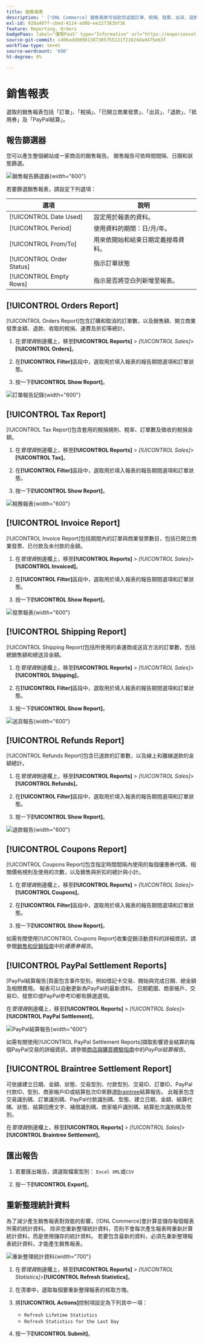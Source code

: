 ```yaml
---
title: 銷售報表
description: ' [!DNL Commerce] 銷售報表可協助您追蹤訂單、稅捐、發票、出貨、退款、優惠券及PayPal結算。'
exl-id: 928a407f-cbed-4114-ad0b-ee227383bf36
feature: Reporting, Orders
badgePaas: label="僅限PaaS" type="Informative" url="https://experienceleague.adobe.com/zh-hant/docs/commerce/user-guides/product-solutions" tooltip="僅適用於雲端專案(Adobe管理的PaaS基礎結構)和內部部署專案的Adobe Commerce 。"
source-git-commit: c406add80981387305755221f21624dad475e63f
workflow-type: tm+mt
source-wordcount: '690'
ht-degree: 0%

---
```


# 銷售報表

選取的銷售報表包括「訂單」、「稅捐」、「已開立商業發票」、「出貨」、「退款」、「抵用券」及「PayPal結算」。

## 報告篩選器

您可以產生整個網站或一家商店的銷售報告。 銷售報告可依時間間隔、日期和狀態篩選。

![銷售報告篩選器](./assets/tax-report.png){width="600"}

若要篩選銷售報表，請設定下列選項：

| 選項 | 說明 |
|--- |--- |
| [!UICONTROL Date Used] | 設定用於報表的資料。 |
| [!UICONTROL Period] | 使用資料的期間：日/月/年。 |
| [!UICONTROL From/To] | 用來依開始和結束日期定義搜尋資料。 |
| [!UICONTROL Order Status] | 指示訂單狀態 |
| [!UICONTROL Empty Rows] | 指示是否將空白列新增至報表。 |

## [!UICONTROL Orders Report]

[!UICONTROL Orders Report]包含訂購和取消的訂單數，以及銷售額、開立商業發票金額、退款、收取的稅捐、運費及折扣等總計。

1. 在&#x200B;_管理員_&#x200B;側邊欄上，移至&#x200B;**[!UICONTROL Reports]** > _[!UICONTROL Sales]_>**[!UICONTROL Orders]**。

1. 在&#x200B;**[!UICONTROL Filter]**&#x200B;區段中，選取用於填入報表的報告期間選項和訂單狀態。

1. 按一下&#x200B;**[!UICONTROL Show Report]**。

![訂單報告記錄](./assets/order-report-records.png){width="600"}

## [!UICONTROL Tax Report]

[!UICONTROL Tax Report]包含套用的稅捐規則、稅率、訂單數及徵收的稅捐金額。

1. 在&#x200B;_管理員_&#x200B;側邊欄上，移至&#x200B;**[!UICONTROL Reports]** > _[!UICONTROL Sales]_>**[!UICONTROL Tax]**。

1. 在&#x200B;**[!UICONTROL Filter]**&#x200B;區段中，選取用於填入報表的報告期間選項和訂單狀態。


1. 按一下&#x200B;**[!UICONTROL Show Report]**。

![稅務報表](./assets/tax-report-records.png){width="600"}

## [!UICONTROL Invoice Report]

[!UICONTROL Invoice Report]包括期間內的訂單與商業發票數目，包括已開立商業發票、已付款及未付款的金額。

1. 在&#x200B;_管理員_&#x200B;側邊欄上，移至&#x200B;**[!UICONTROL Reports]** > _[!UICONTROL Sales]_>**[!UICONTROL Invoiced]**。

1. 在&#x200B;**[!UICONTROL Filter]**&#x200B;區段中，選取用於填入報表的報告期間選項和訂單狀態。

1. 按一下&#x200B;**[!UICONTROL Show Report]**。

![發票報表](./assets/sales-invoiced.png){width="600"}

## [!UICONTROL Shipping Report]

[!UICONTROL Shipping Report]包括所使用的承運商或送貨方法的訂單數，包括總銷售額和總送貨金額。

1. 在&#x200B;_管理員_&#x200B;側邊欄上，移至&#x200B;**[!UICONTROL Reports]** > _[!UICONTROL Sales]_>**[!UICONTROL Shipping]**。

1. 在&#x200B;**[!UICONTROL Filter]**&#x200B;區段中，選取用於填入報表的報告期間選項和訂單狀態。

1. 按一下&#x200B;**[!UICONTROL Show Report]**。

![送貨報告](./assets/shipping.png){width="600"}

## [!UICONTROL Refunds Report]

[!UICONTROL Refunds Report]包含已退款的訂單數，以及線上和離線退款的金額總計。

1. 在&#x200B;_管理員_&#x200B;側邊欄上，移至&#x200B;**[!UICONTROL Reports]** > _[!UICONTROL Sales]_>**[!UICONTROL Refunds]**。

1. 在&#x200B;**[!UICONTROL Filter]**&#x200B;區段中，選取用於填入報表的報告期間選項和訂單狀態。

1. 按一下&#x200B;**[!UICONTROL Show Report]**。

![退款報告](./assets/sales-refunds.png){width="600"}

## [!UICONTROL Coupons Report]

[!UICONTROL Coupons Report]包含指定時間間隔內使用的每個優惠券代碼、相關價格規則及使用的次數，以及銷售與折扣的總計與小計。

1. 在&#x200B;_管理員_&#x200B;側邊欄上，移至&#x200B;**[!UICONTROL Reports]** > _[!UICONTROL Sales]_>**[!UICONTROL Coupons]**。

1. 在&#x200B;**[!UICONTROL Filter]**&#x200B;區段中，選取用於填入報表的報告期間選項和訂單狀態。

1. 按一下&#x200B;**[!UICONTROL Show Report]**。

如需有關使用[!UICONTROL Coupons Report]收集促銷活動資料的詳細資訊，請參閱[銷售和促銷指南](../merchandising-promotions/price-rules-cart-coupon.md#coupons-report)中的&#x200B;_優惠券報告_。

<!--- ![Coupons Report](./assets/sales-coupons.png) need coupon data  -->

## [!UICONTROL PayPal Settlement Reports]

[PayPal結算報告]頁面包含事件型別，例如借記卡交易、開始與完成日期、總金額及相關費用。 報表可以自動更新為PayPal的最新資料。 日期範圍、商家帳戶、交易ID、發票ID或PayPal參考ID都有篩選選項。

在&#x200B;_管理員_&#x200B;側邊欄上，移至&#x200B;**[!UICONTROL Reports]** > _[!UICONTROL Sales]_>**[!UICONTROL PayPal Settlement]**。

![PayPal結算報告](./assets/reports-sales-paypal-settlement.png){width="600"}

如需有關使用[!UICONTROL PayPal Settlement Reports]擷取影響資金結算的每個PayPal交易的詳細資訊，請參閱[商店與購買體驗指南](../stores-purchase/paypal-settlement-reports.md)中的&#x200B;_PayPal結算報告_。

## [!UICONTROL Braintree Settlement Report]

可依據建立日期、金額、狀態、交易型別、付款型別、交易ID、訂單ID、PayPal付款ID、型別、商家帳戶ID或結算批次ID來篩選[Braintree](../stores-purchase/braintree.md)結算報告。 此報表包含交易識別碼、訂單識別碼、PayPal付款識別碼、型態、建立日期、金額、結算代碼、狀態、結算回應文字、補償識別碼、商家帳戶識別碼、結算批次識別碼及幣別。

在&#x200B;_管理員_&#x200B;側邊欄上，移至&#x200B;**[!UICONTROL Reports]** > _[!UICONTROL Sales]_>**[!UICONTROL Braintree Settlement]**。

<!--- ![Braintree Settlement Report](./assets/braintree-settlement.png) need a Braintree connection to update report screen -->

## 匯出報告

1. 若要匯出報告，請選取檔案型別： `Excel XML`或`CSV`

1. 按一下&#x200B;**[!UICONTROL Export]**。

## 重新整理統計資料

為了減少產生銷售報表對效能的影響，[!DNL Commerce]會計算並儲存每個報表所需的統計資料。 除非您重新整理統計資料，否則不會每次產生報表時重新計算統計資料，而是使用儲存的統計資料。 若要包含最新的資料，必須先重新整理報表統計資料，才能產生銷售報表。

![重新整理統計資料](./assets/refresh-stats.png){width="700"}

1. 在&#x200B;_管理員_&#x200B;側邊欄上，移至&#x200B;**[!UICONTROL Reports]** > _[!UICONTROL Statistics]_>**[!UICONTROL Refresh Statistics]**。

1. 在清單中，選取每個要重新整理報表的核取方塊。

1. 將&#x200B;**[!UICONTROL Actions]**&#x200B;控制項設定為下列其中一項：

   - `Refresh Lifetime Statistics`
   - `Refresh Statistics for the Last Day`

1. 按一下&#x200B;**[!UICONTROL Submit]**。
